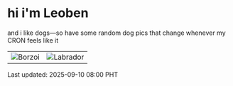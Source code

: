 # hi i'm Leoben

and i like dogs—so have some random dog pics that change whenever my CRON feels like it

|  |  |
|--------|----------|
| ![Borzoi](https://random-dog-vercel.vercel.app/api/random-borzoi?v=1757462455) | ![Labrador](https://random-dog-vercel.vercel.app/api/random-labrador?v=1757462455) |

Last updated: 2025-09-10 08:00 PHT
